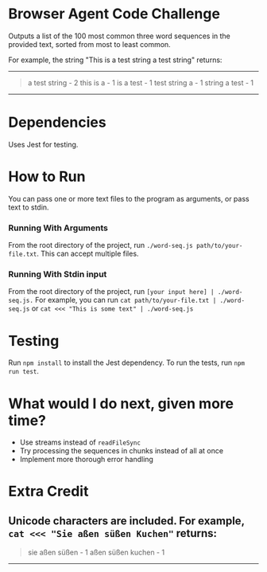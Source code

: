 # Browser Agent Code Challenge
Outputs a list of the 100 most common three word sequences in the provided text, sorted from most to least common.

For example, the string "This is a test string a test string" returns:

---
> a test string - 2
> this is a - 1
> is a test - 1
> test string a - 1
> string a test - 1
---

# Dependencies
Uses Jest for testing.

# How to Run
You can pass one or more text files to the program as arguments, or pass text to stdin.

### Running With Arguments
From the root directory of the project, run `./word-seq.js path/to/your-file.txt`. This can accept multiple files.

### Running With Stdin input
From the root directory of the project, run `[your input here] | ./word-seq.js.` For example, you can run `cat path/to/your-file.txt | ./word-seq.js` or `cat <<< "This is some text" | ./word-seq.js`

# Testing
Run `npm install` to install the Jest dependency. To run the tests, run `npm run test`.

# What would I do next, given more time?
- Use streams instead of `readFileSync`
- Try processing the sequences in chunks instead of all at once
- Implement more thorough error handling

# Extra Credit
Unicode characters are included. For example, `cat <<< "Sie aßen süßen Kuchen"` returns:
---
> sie aßen süßen - 1
> aßen süßen kuchen - 1
---
